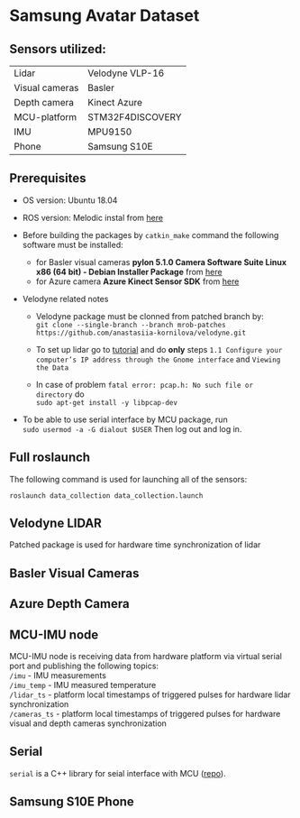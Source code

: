 # Samsung Avatar Dataset

## Sensors utilized:
<table>
    <tr> <td>Lidar</td> <td>Velodyne VLP-16</td> </tr>
    <tr> <td>Visual cameras</td> <td>Basler</td> </tr>
    <tr> <td>Depth camera</td> <td>Kinect Azure</td> </tr>
    <tr> <td>MCU-platform</td> <td>STM32F4DISCOVERY</td> </tr>
    <tr> <td>IMU</td> <td>MPU9150</td> </tr>
    <tr> <td>Phone</td> <td>Samsung S10E</td> </tr>
</table>

## Prerequisites
- OS version: Ubuntu 18.04  
- ROS version: Melodic instal from [here](http://wiki.ros.org/melodic/Installation/Ubuntu)

- Before building the packages by `catkin_make` command the following software must be installed:
    - for Basler visual cameras __pylon 5.1.0 Camera Software Suite Linux x86 (64 bit) - Debian Installer Package__ from [here](https://www.baslerweb.com/en/sales-support/downloads/software-downloads/pylon-5-1-0-linux-x86-64-bit-debian/)  
    - for Azure camera __Azure Kinect Sensor SDK__ from [here](https://docs.microsoft.com/en-us/azure/kinect-dk/sensor-sdk-download#linux-installation-instructions)  
- Velodyne related notes
    - Velodyne package must be clonned from patched branch by:  
`git clone --single-branch --branch mrob-patches https://github.com/anastasiia-kornilova/velodyne.git`  

    - To set up lidar go to [tutorial](http://wiki.ros.org/velodyne/Tutorials/Getting%20Started%20with%20the%20Velodyne%20VLP16) and do __only__ steps `1.1 Configure your computer’s IP address through the Gnome interface` and `Viewing the Data`

    - In case of problem `fatal error: pcap.h: No such file or directory` do  
`sudo apt-get install -y libpcap-dev`  
- To be able to use serial interface by MCU package, run  
`sudo usermod -a -G dialout $USER`
Then log out and log in.  

    
## Full roslaunch
The following command is used for launching all of the sensors:  

`roslaunch data_collection data_collection.launch`

## Velodyne LIDAR
Patched package is used for hardware time synchronization of lidar

## Basler Visual Cameras
## Azure Depth Camera


## MCU-IMU node
MCU-IMU node is receiving data from hardware platform via virtual serial port and publishing the following topics:  
`/imu` - IMU measurements  
`/imu_temp` - IMU measured temperature  
`/lidar_ts` - platform local timestamps of triggered pulses for hardware lidar synchronization  
`/cameras_ts` - platform local timestamps of triggered pulses for hardware visual and depth cameras synchronization  

## Serial
`serial` is a C++ library for seial interface with MCU ([repo](https://github.com/wjwwood/serial.git)).

## Samsung S10E Phone
